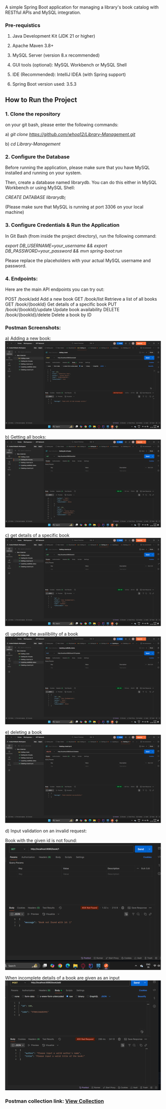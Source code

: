 A simple Spring Boot application for managing a library's book catalog with RESTful APIs and MySQL integration.



### Pre-requistics
1. Java Development Kit (JDK 21 or higher)

2. Apache Maven 3.8+

3. MySQL Server (version 8.x recommended)

4. GUI tools (optional): MySQL Workbench or MySQL Shell

5.  IDE (Recommended): IntelliJ IDEA (with Spring support)

6.  Spring Boot version used: 3.5.3





##  How to Run the Project

### 1. Clone the repository

on your git bash, please enter the following commands:

a) *git clone https://github.com/whoa12/Library-Management.git*

b) *cd Library-Management*

### 2. Configure the Database

Before running the application, please make sure that you have MySQL installed and running on your system.

Then, create a database named librarydb. You can do this either in MySQL Workbench or using MySQL Shell:

*CREATE DATABASE librarydb;*

(Please make sure that MySQL is running at port 3306 on your local machine)


###   3. Configure Credentials & Run the Application

In Git Bash (from inside the project directory), run the following command:

*export DB_USERNAME=your_username && export DB_PASSWORD=your_password && mvn spring-boot:run*

Please replace the placeholders with your actual MySQL username and password.



### 4. Endpoints:
Here are the main API endpoints you can try out:

POST	        /book/add	                               Add a new book
GET	          /book/list	                             Retrieve a list of all books
GET	          /book/{bookId}	                         Get details of a specific book
PUT	          /book/{bookId}/update	                   Update book availability
DELETE	      /book/{bookId}/delete	                   Delete a book by ID



### Postman Screenshots:

a) Adding a new book:
![image alts](https://github.com/whoa12/Library-Management/blob/main/Screenshot%20(103).png?raw=true)

b) Getting all books:
![image alt](https://github.com/whoa12/Library-Management/blob/main/Screenshot%20(104).png?raw=true)

c) get details of a specific book
![image alt](https://github.com/whoa12/Library-Management/blob/main/Screenshot%20(105).png?raw=true)

d) updating the availibility of a book
![image alt](https://github.com/whoa12/Library-Management/blob/main/Screenshot%20(106).png?raw=true)

e) deleting a book
![image alt](https://github.com/whoa12/Library-Management/blob/main/Screenshot%20(107).png?raw=true)

d) Input validation on an invalid request:

Book with the given id is not found:
![image alt](https://github.com/whoa12/Library-Management/blob/main/Screenshot%20(108).png?raw=true)

When incomplete details of a book are given as an input
![image alt](https://github.com/whoa12/Library-Management/blob/main/Screenshot%20(109).png?raw=true)


### Postman collection link: [View Collection](https://anshulpathak-4414537.postman.co/workspace/Anshul-Pathak's-Workspace~0f41530e-0ef1-47f6-8705-cc3dfc6ac776/collection/46707845-ea9f497f-df5d-43ee-b3fe-92c6f43c1422?action=share&creator=46707845)





